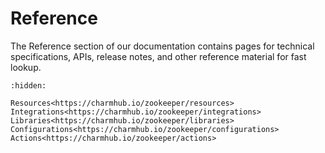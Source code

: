 # Reference

The Reference section of our documentation contains pages for technical specifications, APIs, release notes, and other reference material for fast lookup.

```{toctree}
:hidden:

Resources<https://charmhub.io/zookeeper/resources>
Integrations<https://charmhub.io/zookeeper/integrations>
Libraries<https://charmhub.io/zookeeper/libraries>
Configurations<https://charmhub.io/zookeeper/configurations>
Actions<https://charmhub.io/zookeeper/actions>
```